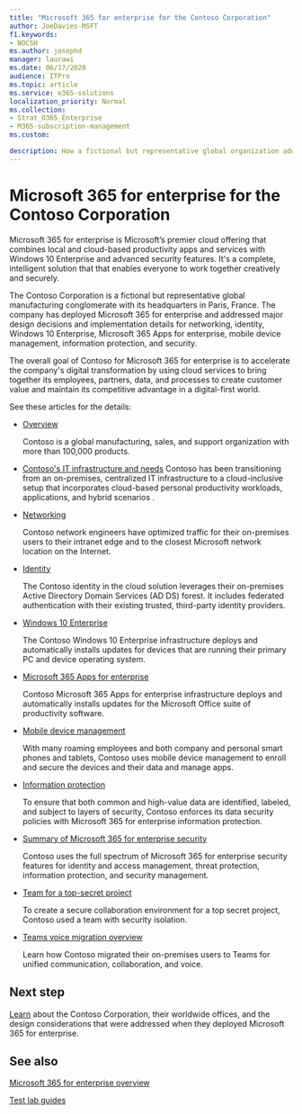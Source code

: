 ```yaml
---
title: "Microsoft 365 for enterprise for the Contoso Corporation"
author: JoeDavies-MSFT
f1.keywords:
- NOCSH
ms.author: josephd
manager: laurawi
ms.date: 06/17/2020
audience: ITPro
ms.topic: article
ms.service: o365-solutions
localization_priority: Normal
ms.collection: 
- Strat_O365_Enterprise
- M365-subscription-management
ms.custom:

description: How a fictional but representative global organization adopted Microsoft 365 for enterprise.
---
```


# Microsoft 365 for enterprise for the Contoso Corporation

Microsoft 365 for enterprise is Microsoft’s premier cloud offering that combines local and cloud-based productivity apps and services with Windows 10 Enterprise and advanced security features. It's a complete, intelligent solution that that enables everyone to work together creatively and securely.

The Contoso Corporation is a fictional but representative global manufacturing conglomerate with its headquarters in Paris, France. The company has deployed Microsoft 365 for enterprise and addressed major design decisions and implementation details for networking, identity, Windows 10 Enterprise, Microsoft 365 Apps for enterprise, mobile device management, information protection, and security.

The overall goal of Contoso for Microsoft 365 for enterprise is to accelerate the company's digital transformation by using cloud services to bring together its employees, partners, data, and processes to create customer value and maintain its competitive advantage in a digital-first world.

See these articles for the details:

- [Overview](contoso-overview.md)

  Contoso is a global manufacturing, sales, and support organization with more than 100,000 products.

- [Contoso's IT infrastructure and needs](contoso-infra-needs.md)
Contoso has been transitioning from an on-premises, centralized IT infrastructure to a cloud-inclusive setup that incorporates cloud-based personal productivity workloads, applications, and hybrid scenarios
  .

- [Networking](contoso-networking.md)

  Contoso network engineers have optimized traffic for their on-premises users to their intranet edge and to the closest Microsoft network location on the Internet.

- [Identity](contoso-identity.md)

  The Contoso identity in the cloud solution leverages their on-premises Active Directory Domain Services (AD DS) forest. It includes federated authentication with their existing trusted, third-party identity providers.

- [Windows 10 Enterprise](contoso-win10.md)

  The Contoso Windows 10 Enterprise infrastructure deploys and automatically installs updates for devices that are running their primary PC and device operating system.

- [Microsoft 365 Apps for enterprise](contoso-o365pp.md)

  Contoso Microsoft 365 Apps for enterprise infrastructure deploys and automatically installs updates for the Microsoft Office suite of productivity software.

- [Mobile device management](contoso-mdm.md)

  With many roaming employees and both company and personal smart phones and tablets, Contoso uses mobile device management to enroll and secure the devices and their data and manage apps.

- [Information protection](contoso-info-protect.md)

  To ensure that both common and high-value data are identified, labeled, and subject to layers of security, Contoso enforces its data security policies with Microsoft 365 for enterprise information protection.

- [Summary of Microsoft 365 for enterprise security](contoso-security-summary.md)

  Contoso uses the full spectrum of Microsoft 365 for enterprise security features for identity and access management, threat protection, information protection, and security management.

- [Team for a top-secret project](../solutions/contoso-team-for-top-secret-project.md)

  To create a secure collaboration environment for a top secret project, Contoso used a team with security isolation.

- [Teams voice migration overview](https://docs.microsoft.com/MicrosoftTeams/voice-case-study-overview)

  Learn how Contoso migrated their on-premises users to Teams for unified communication, collaboration, and voice.

## Next step

[Learn](contoso-overview.md) about the Contoso Corporation, their worldwide offices, and the design considerations that were addressed when they deployed Microsoft 365 for enterprise.


## See also

[Microsoft 365 for enterprise overview](microsoft-365-overview.md)

[Test lab guides](m365-enterprise-test-lab-guides.md)
